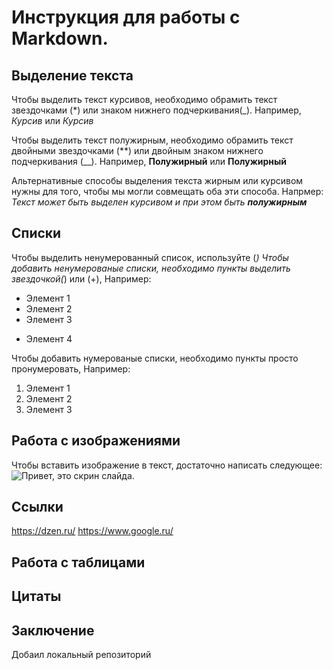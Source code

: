 # Инструкция для работы с Markdown.

## Выделение текста 

Чтобы выделить текст курсивов, необходимо обрамить
текст звездочками (*) или знаком нижнего подчеркивания(_). Например, *Курсив* или _Курсив_

Чтобы выделить текст полужирным, необходимо обрамить
текст двойными звездочками (**) или двойным знаком нижнего подчеркивания (__). Например, **Полужирный** или __Полужирный__

Альтернативные способы выделения текста 
жирным или курсивом нужны для того, чтобы мы 
могли совмещать оба эти способа. Напрмер: 
_Текст может быть выделен курсивом и
при этом быть **полужирным**_


## Списки

Чтобы выделить ненумерованный список,
используйте (*)
Чтобы добавить ненумерованые списки,
необходимо пункты выделить звездочкой(*) или (+),
Например:
* Элемент 1
* Элемент 2
* Элемент 3
+ Элемент 4

Чтобы добавить нумерованые списки,
необходимо пункты просто пронумеровать,
Например:
1. Элемент 1
2. Элемент 2
3. Элемент 3

## Работа с изображениями  

Чтобы вставить изображение в текст,
достаточно написать следующее:
![Привет, это скрин слайда.](slide.png)

## Ссылки

https://dzen.ru/
https://www.google.ru/

## Работа с таблицами

## Цитаты

## Заключение 

Добаил локальный репозиторий 